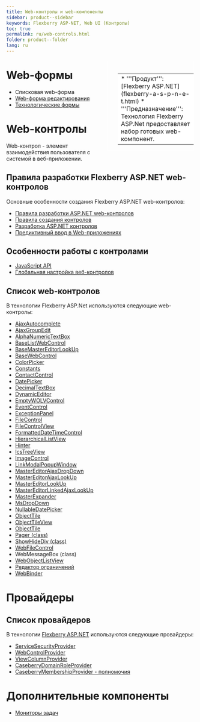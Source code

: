 ```yaml
---
title: Web-контролы и web-компоненты
sidebar: product--sidebar
keywords: Flexberry ASP-NET, Web UI (Контролы)
toc: true
permalink: ru/web-controls.html
folder: product--folder
lang: ru
---
```


<div style="margin:5px; padding-left:28px; float:right; width:40%; outline:1px solid white;">
<br>
<table border="0" width="100%" bgcolor="#6495ED">
<tbody><tr><td bgcolor="#FFFFFF">
* '''Продукт''': [Flexberry ASP.NET](flexberry-a-s-p-n-e-t.html)
* '''Предназначение''': Технология Flexberry ASP.Net предоставляет набор готовых web-компонент.
</td>
</tr></tbody></table></a>
</div>

# Web-формы
* Списковая web-форма
* [Web-форма редактирования](flexberry-asp-net-edit-form.html)
* [Технологические формы](tech-forms-web.html)

# Web-контролы
Web-контрол - элемент взаимодействия пользователя с системой в веб-приложении.

## Правила разработки Flexberry ASP.NET web-контролов
Основные особенности создания Flexberry ASP.NET web-контролов:
* [Правила разработки ASP.NET web-контролов](asp-net-control-mastering-rules.html)
* [Правила создания контролов](control-authoring-rules.html)
* [Разработка ASP.NET контролов](developing-asp-net-controls.html)
* [Предиктивный ввод в Web-приложениях](predict-input-web.html)


## Особенности работы с контролами
* [JavaScript API](java-script-a-p-i.html)
* [Глобальная настройка веб-контролов](init-control-settings-delegate.html)

## Список web-контролов
В технологии Flexberry ASP.Net используются следующие web-контролы:
* [AjaxAutocomplete](ajax-autocomplete.html)
* [AjaxGroupEdit](ajax-group-edit.html)
* [AlphaNumericTextBox](alpha-numeric-text-box.html)
* [BaseListWebControl](base-list-web-control.html)
* [BaseMasterEditorLookUp](base-master-editor-look-up.html)
* [BaseWebControl](base-web-control.html)
* [ColorPicker](color-picker.html)
* [Constants](constants.html)
* [ContactControl](contact-control.html)
* [DatePicker](date-picker.html)
* [DecimalTextBox](decimal-text-box.html)
* [DynamicEditor](dynamic-editor.html)
* [EmptyWOLVControl](w-o-l-v-load-data-and-empty-control.html)
* [EventControl](event-control.html)
* [ExceptionPanel](exception-panel.html)
* [FileControl](file-control-web.html)
* [FileControlView](file-control-view.html)
* [FormattedDateTimeControl](formatted-date-time-control.html)
* [HierarchicalListView](hierarchical-list-view.html)
* [Hinter](hinter.html)
* [IcsTreeView](ics-tree-view.html)
* [ImageControl](image-control.html)
* [LinkModalPopupWindow](link-modal-popup-window.html)
* [MasterEditorAjaxDropDown](master-editor-ajax-drop-down.html)
* [MasterEditorAjaxLookUp](master-editor-ajax-look-up.html)
* [MasterEditorLookUp](master-editor-look-up.html) 
* [MasterEditorLinkedAjaxLookUp](master-editor-linked-ajax-look-up.html)
* [MasterExpander](ajax-controls--master-expander.html)
* [MsDropDown](ms-drop-down.html)
* [NullableDatePicker](nullable-date-picker.html)
* [ObjectTile](ajax-controls--object-tile.html)
* [ObjectTileView](ajax-controls--object-tile-view.html)
* [ObjectTile](ajax-controls--object-tile.html)
* [Pager (class)](pager.html)
* [ShowHideDiv (class)](show-hide-div.html)
* [WebFileControl](web-file-control_Description.html)
* WebMessageBox (class)
* [WebObjectListView](web-object-list-view.html)
* [Редактор ограничений](advanced-limit-editor.html)
* [WebBinder](web-binder.html)

# Провайдеры
## Список провайдеров
В технологии [Flexberry ASP.NET](flexberry-a-s-p-n-e-t.html) используются следующие провайдеры:
* [ServiceSecurityProvider](service-security-provider.html)
* [WebControlProvider](web-control-provider.html)
* [ViewColumnProvider](view-column-provider.html)
* [CaseberryDomainRoleProvider](Flexberry-domain-role-provider.html)
* [CaseberryMembershipProvider - полномочия](Flexberry-membership-provider.html)

# Дополнительные компоненты
* [Мониторы задач](monitor-tasks--Flexberry--web.html)
